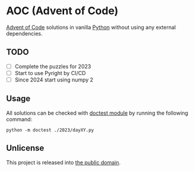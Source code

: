 # AOC (Advent of Code)

[Advent of Code](https://adventofcode.com) solutions in vanilla [Python](https://www.python.org/) without using any external dependencies.

## TODO

* [ ] Complete the puzzles for 2023
* [ ] Start to use Pyright by CI/CD
* [ ] Since 2024 start using numpy 2

## Usage

All solutions can be checked with [doctest module](https://docs.python.org/3/library/doctest.html) by running the following command:

```shell
python -m doctest ./2023/dayXY.py
```

## Unlicense

This project is released into [the public domain](UNLICENSE).
